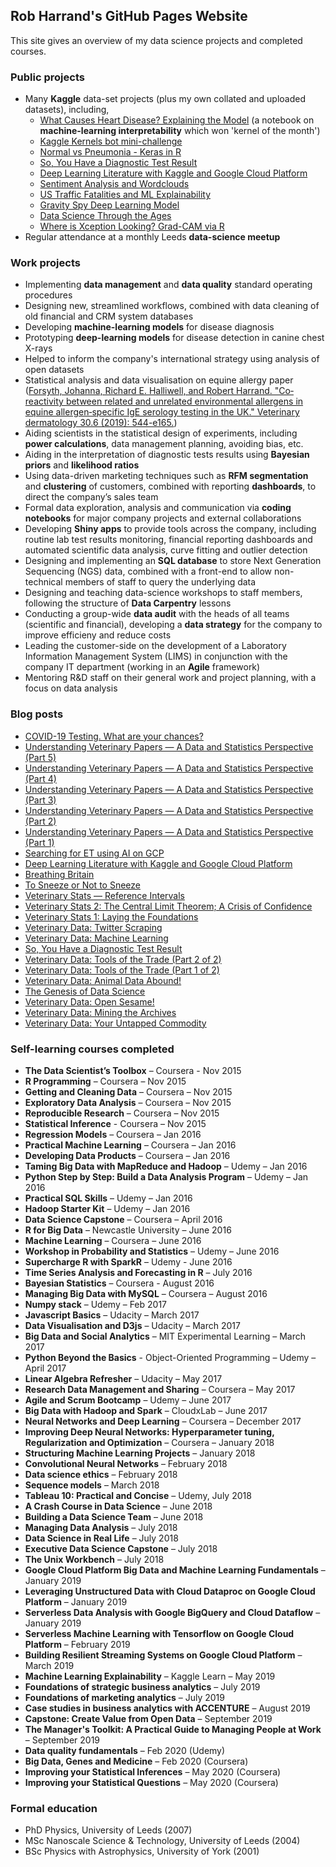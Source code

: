 ## Rob Harrand's GitHub Pages Website

This site gives an overview of my data science projects and completed courses.

### Public projects

- Many **Kaggle** data-set projects (plus my own collated and uploaded datasets), including,
  - [What Causes Heart Disease? Explaining the Model](https://www.kaggle.com/tentotheminus9/what-causes-heart-disease-explaining-the-model) (a notebook on **machine-learning interpretability** which won 'kernel of the month')
  - [Kaggle Kernels bot mini-challenge](https://github.com/RobHarrand/kaggle-bot)
  - [Normal vs Pneumonia - Keras in R](https://www.kaggle.com/tentotheminus9/normal-vs-pneumonia-keras-in-r)
  - [So, You Have a Diagnostic Test Result](https://www.kaggle.com/tentotheminus9/so-you-have-a-diagnostic-test-result)
  - [Deep Learning Literature with Kaggle and Google Cloud Platform](https://www.kaggle.com/tentotheminus9/deep-learning-literature-and-gcp-tutorial)
  - [Sentiment Analysis and Wordclouds](https://www.kaggle.com/tentotheminus9/sentiment-analysis-and-wordclouds)
  - [US Traffic Fatalities and ML Explainability](https://www.kaggle.com/tentotheminus9/us-traffic-fatalities-and-ml-explainability)
  - [Gravity Spy Deep Learning Model](https://www.kaggle.com/tentotheminus9/gravity-spy-deep-learning-model)
  - [Data Science Through the Ages](https://www.kaggle.com/tentotheminus9/data-science-through-the-ages)
  - [Where is Xception Looking? Grad-CAM via R](https://www.kaggle.com/tentotheminus9/where-is-xception-looking-grad-cam-via-r)
-	Regular attendance at a monthly Leeds **data-science meetup**

### Work projects

- Implementing **data management** and **data quality** standard operating procedures
- Designing new, streamlined workflows, combined with data cleaning of old financial and CRM system databases
- Developing **machine-learning models** for disease diagnosis
- Prototyping **deep-learning models** for disease detection in canine chest X-rays
-	Helped to inform the company's international strategy using analysis of open datasets
- Statistical analysis and data visualisation on equine allergy paper ([Forsyth, Johanna, Richard E. Halliwell, and Robert Harrand. "Co‐reactivity between related and unrelated environmental allergens in equine allergen‐specific IgE serology testing in the UK." Veterinary dermatology 30.6 (2019): 544-e165.](https://onlinelibrary.wiley.com/doi/abs/10.1111/vde.12786))
- Aiding scientists in the statistical design of experiments, including **power calculations**, data management planning, avoiding bias, etc.
- Aiding in the interpretation of diagnostic tests results using **Bayesian priors** and **likelihood ratios**
- Using data-driven marketing techniques such as **RFM segmentation** and **clustering** of customers, combined with reporting **dashboards**, to direct the company’s sales team
- Formal data exploration, analysis and communication via **coding notebooks** for major company projects and external collaborations
- Developing **Shiny apps** to provide tools across the company, including routine lab test results monitoring, financial reporting dashboards and automated scientific data analysis, curve fitting and outlier detection
- Designing and implementing an **SQL database** to store Next Generation Sequencing (NGS) data, combined with a front-end to allow non-technical members of staff to query the underlying data
- Designing and teaching data-science workshops to staff members, following the structure of **Data Carpentry** lessons
- Conducting a group-wide **data audit** with the heads of all teams (scientific and financial), developing a **data strategy** for the company to improve efficieny and reduce costs
- Leading the customer-side on the development of a Laboratory Information Management System (LIMS) in conjunction with the company IT department (working in an **Agile** framework)
- Mentoring R&D staff on their general work and project planning, with a focus on data analysis

### Blog posts

- [COVID-19 Testing. What are your chances?](https://towardsdatascience.com/covid-19-testing-what-are-your-chances-33f0af5d2ae4)
- [Understanding Veterinary Papers — A Data and Statistics Perspective (Part 5)](https://medium.com/@tentotheminus9/understanding-veterinary-papers-a-data-and-statistics-perspective-part-5-e9eb93e36790)
- [Understanding Veterinary Papers — A Data and Statistics Perspective (Part 4)](https://medium.com/@tentotheminus9/understanding-veterinary-papers-a-data-and-statistics-perspective-part-4-daf21d1b4abd)
- [Understanding Veterinary Papers — A Data and Statistics Perspective (Part 3)](https://medium.com/@tentotheminus9/understanding-veterinary-papers-a-data-and-statistics-perspective-part-3-2896238e2b8e)
- [Understanding Veterinary Papers — A Data and Statistics Perspective (Part 2)](https://medium.com/@tentotheminus9/understanding-veterinary-papers-a-data-and-statistics-perspective-part-2-e3e042039818)
- [Understanding Veterinary Papers — A Data and Statistics Perspective (Part 1)](https://medium.com/@tentotheminus9/understanding-veterinary-papers-a-data-and-statistics-perspective-part-1-365a2b16415f)
- [Searching for ET using AI on GCP](https://towardsdatascience.com/searching-for-et-using-ai-on-gcp-b45b07ba5b6)
- [Deep Learning Literature with Kaggle and Google Cloud Platform](https://towardsdatascience.com/deep-learning-literature-with-kaggle-and-google-cloud-platform-6d7d93d14997)
- [Breathing Britain](https://medium.com/@tentotheminus9/breathing-britain-c7f62983e1c6)
- [To Sneeze or Not to Sneeze](https://medium.com/@tentotheminus9/to-sneeze-or-not-to-sneeze-11a2e36dfe89)
- [Veterinary Stats — Reference Intervals](https://medium.com/@tentotheminus9/veterinary-stats-reference-intervals-765ac7656d1)
- [Veterinary Stats 2: The Central Limit Theorem; A Crisis of Confidence](https://medium.com/@tentotheminus9/veterinary-stats-2-the-central-limit-theorem-a-crisis-of-confidence-ff78466bb898)
- [Veterinary Stats 1: Laying the Foundations](https://medium.com/@tentotheminus9/veterinary-stats-1-laying-the-foundations-c1ac6300166e)
- [Veterinary Data: Twitter Scraping](https://medium.com/@tentotheminus9/veterinary-data-twitter-scraping-b0d3e6f5f36b)
- [Veterinary Data: Machine Learning](https://medium.com/@tentotheminus9/veterinary-data-machine-learning-dd92379f4359)
- [So, You Have a Diagnostic Test Result](https://medium.com/@tentotheminus9/so-you-have-a-diagnostic-test-result-6f45a182d1c4)
- [Veterinary Data: Tools of the Trade (Part 2 of 2)](https://medium.com/@tentotheminus9/veterinary-data-tools-of-the-trade-part-2-of-2-5ff3050665ec)
- [Veterinary Data: Tools of the Trade (Part 1 of 2)](https://medium.com/@tentotheminus9/veterinary-data-tools-of-the-trade-part-1-of-2-bb468457c4fd)
- [Veterinary Data: Animal Data Abound!](https://towardsdatascience.com/data-in-veterinary-animal-data-abound-8d8ba92bbdbc)
- [The Genesis of Data Science](https://towardsdatascience.com/the-genesis-of-data-science-fd86c6c8b6b3)
- [Veterinary Data: Open Sesame!](https://medium.com/@tentotheminus9/veterinary-data-open-sesame-92aa5fd6a91b)
- [Veterinary Data: Mining the Archives](https://medium.com/@tentotheminus9/data-in-veterinary-mining-the-archives-ce2a4b5f35d4)
- [Veterinary Data: Your Untapped Commodity](https://towardsdatascience.com/data-in-veterinary-your-untapped-commodity-1d6ac67c3d5e)

### Self-learning courses completed

- **The Data Scientist’s Toolbox** – Coursera - Nov 2015
- **R Programming** – Coursera – Nov 2015
- **Getting and Cleaning Data** – Coursera – Nov 2015
- **Exploratory Data Analysis** – Coursera – Nov 2015
- **Reproducible Research** – Coursera – Nov 2015
- **Statistical Inference** - Coursera – Nov 2015
- **Regression Models** – Coursera – Jan 2016
- **Practical Machine Learning** – Coursera – Jan 2016
- **Developing Data Products** – Coursera – Jan 2016
- **Taming Big Data with MapReduce and Hadoop** – Udemy – Jan 2016
- **Python Step by Step: Build a Data Analysis Program** – Udemy – Jan 2016
- **Practical SQL Skills** – Udemy – Jan 2016
- **Hadoop Starter Kit** – Udemy – Jan 2016
- **Data Science Capstone** – Coursera – April 2016
- **R for Big Data** – Newcastle University – June 2016
- **Machine Learning** – Coursera – June 2016
- **Workshop in Probability and Statistics** – Udemy – June 2016
- **Supercharge R with SparkR** – Udemy - June 2016
- **Time Series Analysis and Forecasting in R** – July 2016
- **Bayesian Statistics** – Coursera - August 2016
- **Managing Big Data with MySQL** – Coursera – August 2016
- **Numpy stack** – Udemy – Feb 2017
- **Javascript Basics** – Udacity – March 2017
- **Data Visualisation and D3js** – Udacity – March 2017
- **Big Data and Social Analytics** – MIT Experimental Learning – March 2017
- **Python Beyond the Basics** - Object-Oriented Programming – Udemy – April 2017
- **Linear Algebra Refresher** – Udacity – May 2017
- **Research Data Management and Sharing** – Coursera – May 2017
- **Agile and Scrum Bootcamp** – Udemy – June 2017
- **Big Data with Hadoop and Spark** – CloudxLab – June 2017
- **Neural Networks and Deep Learning** – Coursera – December 2017
- **Improving Deep Neural Networks: Hyperparameter tuning, Regularization and Optimization** – Coursera – January 2018
- **Structuring Machine Learning Projects** – January 2018
- **Convolutional Neural Networks** – February 2018
- **Data science ethics** – February 2018
- **Sequence models** – March 2018
- **Tableau 10: Practical and Concise** – Udemy, July 2018
- **A Crash Course in Data Science** – June 2018
- **Building a Data Science Team** – June 2018
- **Managing Data Analysis** – July 2018
- **Data Science in Real Life** – July 2018
- **Executive Data Science Capstone** – July 2018
- **The Unix Workbench** – July 2018
- **Google Cloud Platform Big Data and Machine Learning Fundamentals** – January 2019
- **Leveraging Unstructured Data with Cloud Dataproc on Google Cloud Platform** – January 2019
- **Serverless Data Analysis with Google BigQuery and Cloud Dataflow** – January 2019
- **Serverless Machine Learning with Tensorflow on Google Cloud Platform** – February 2019
- **Building Resilient Streaming Systems on Google Cloud Platform** – March 2019
- **Machine Learning Explainability** – Kaggle Learn – May 2019
- **Foundations of strategic business analytics** – July 2019
- **Foundations of marketing analytics** – July 2019
- **Case studies in business analytics with ACCENTURE** – August 2019
- **Capstone: Create Value from Open Data** – September 2019
- **The Manager's Toolkit: A Practical Guide to Managing People at Work** – September 2019
- **Data quality fundamentals** – Feb 2020 (Udemy)
- **Big Data, Genes and Medicine** – Feb 2020 (Coursera)
- **Improving your Statistical Inferences** – May 2020 (Coursera)
- **Improving your Statistical Questions** – May 2020 (Coursera)

### Formal education

- PhD Physics, University of Leeds (2007)
- MSc Nanoscale Science & Technology, University of Leeds (2004)
- BSc Physics with Astrophysics, University of York (2001)
